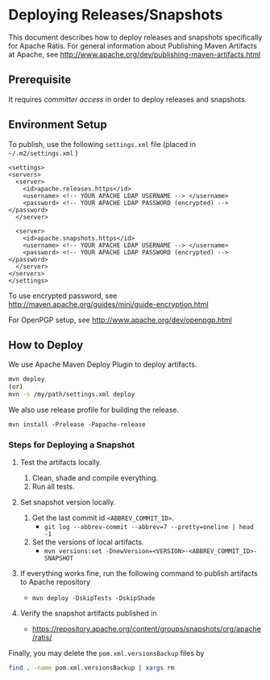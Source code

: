 <!--
  Licensed under the Apache License, Version 2.0 (the "License");
  you may not use this file except in compliance with the License.
  You may obtain a copy of the License at

   http://www.apache.org/licenses/LICENSE-2.0

  Unless required by applicable law or agreed to in writing, software
  distributed under the License is distributed on an "AS IS" BASIS,
  WITHOUT WARRANTIES OR CONDITIONS OF ANY KIND, either express or implied.
  See the License for the specific language governing permissions and
  limitations under the License. See accompanying LICENSE file.
-->

# Deploying Releases/Snapshots

This document describes how to deploy releases and snapshots specifically for Apache Ratis.
For general information about Publishing Maven Artifacts at Apache, see
http://www.apache.org/dev/publishing-maven-artifacts.html

## Prerequisite
It requires *committer access* in order to deploy releases and snapshots.

## Environment Setup
To publish, use the following ```settings.xml``` file
(placed in ```~/.m2/settings.xml``` )
```
<settings>
<servers>
  <server>
    <id>apache.releases.https</id>
    <username> <!-- YOUR APACHE LDAP USERNAME --> </username>
    <password> <!-- YOUR APACHE LDAP PASSWORD (encrypted) --> </password>
  </server>

  <server>
    <id>apache.snapshots.https</id>
    <username> <!-- YOUR APACHE LDAP USERNAME --> </username>
    <password> <!-- YOUR APACHE LDAP PASSWORD (encrypted) --> </password>
  </server>
</servers>
</settings>
```

To use encrypted password, see
http://maven.apache.org/guides/mini/guide-encryption.html

For OpenPGP setup, see
http://www.apache.org/dev/openpgp.html

## How to Deploy
We use Apache Maven Deploy Plugin to deploy artifacts.
```bash
mvn deploy
(or)
mvn -s /my/path/settings.xml deploy
```
We also use release profile for building the release.
```
mvn install -Prelease -Papache-release
```

### Steps for Deploying a Snapshot

1. Test the artifacts locally.
   1. Clean, shade and compile everything.
   2. Run all tests.

2. Set snapshot version locally.
   1. Get the last commit id ```<ABBREV_COMMIT_ID>```.
      * ```git log --abbrev-commit --abbrev=7 --pretty=oneline | head -1```
   2. Set the versions of local artifacts.
      * ```mvn versions:set -DnewVersion=<VERSION>-<ABBREV_COMMIT_ID>-SNAPSHOT```

3. If everything works fine, run the following command to publish artifacts to Apache repository
   * ```mvn deploy -DskipTests -DskipShade```

4. Verify the snapshot artifacts published in
   * https://repository.apache.org/content/groups/snapshots/org/apache/ratis/

Finally, you may delete the ```pom.xml.versionsBackup``` files by
```bash
find . -name pom.xml.versionsBackup | xargs rm
```
